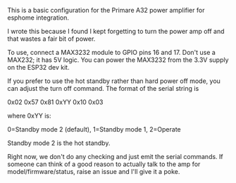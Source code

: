 This is a basic configuration for the Primare A32 power amplifier
for esphome integration.

I wrote this because I found I kept forgetting to turn the power amp
off and that wastes a fair bit of power.

To use, connect a MAX3232 module to GPIO pins 16 and 17. Don't use a
MAX232; it has 5V logic. You can power the MAX3232 from the 3.3V supply
on the ESP32 dev kit.

If you prefer to use the hot standby rather than hard power off mode,
you can adjust the turn off command. The format of the serial string is

0x02 0x57 0x81 0xYY 0x10 0x03

where 0xYY is:

0=Standby mode 2 (default), 1=Standby mode 1, 2=Operate

Standby mode 2 is the hot standby.

Right now, we don't do any checking and just emit the serial commands.
If someone can think of a good reason to actually talk to the amp for
model/firmware/status, raise an issue and I'll give it a poke.

